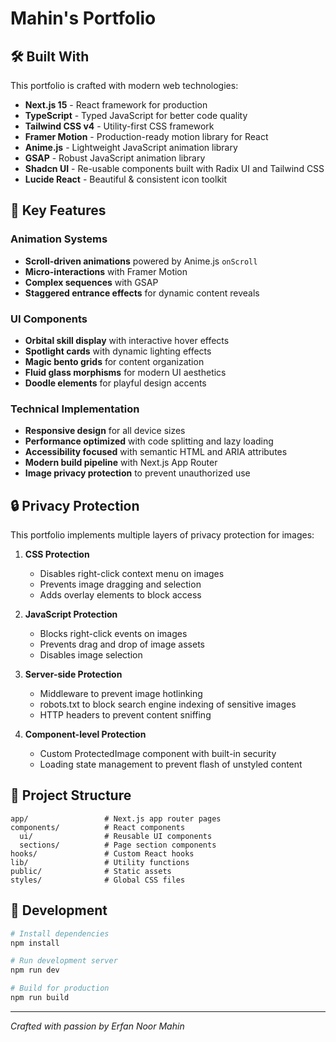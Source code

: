 # Mahin's Portfolio

## 🛠️ Built With

This portfolio is crafted with modern web technologies:

- **Next.js 15** - React framework for production
- **TypeScript** - Typed JavaScript for better code quality
- **Tailwind CSS v4** - Utility-first CSS framework
- **Framer Motion** - Production-ready motion library for React
- **Anime.js** - Lightweight JavaScript animation library
- **GSAP** - Robust JavaScript animation library
- **Shadcn UI** - Re-usable components built with Radix UI and Tailwind CSS
- **Lucide React** - Beautiful & consistent icon toolkit

## 🎨 Key Features

### Animation Systems
- **Scroll-driven animations** powered by Anime.js `onScroll`
- **Micro-interactions** with Framer Motion
- **Complex sequences** with GSAP
- **Staggered entrance effects** for dynamic content reveals

### UI Components
- **Orbital skill display** with interactive hover effects
- **Spotlight cards** with dynamic lighting effects
- **Magic bento grids** for content organization
- **Fluid glass morphisms** for modern UI aesthetics
- **Doodle elements** for playful design accents

### Technical Implementation
- **Responsive design** for all device sizes
- **Performance optimized** with code splitting and lazy loading
- **Accessibility focused** with semantic HTML and ARIA attributes
- **Modern build pipeline** with Next.js App Router
- **Image privacy protection** to prevent unauthorized use

## 🔒 Privacy Protection

This portfolio implements multiple layers of privacy protection for images:

1. **CSS Protection**
   - Disables right-click context menu on images
   - Prevents image dragging and selection
   - Adds overlay elements to block access

2. **JavaScript Protection**
   - Blocks right-click events on images
   - Prevents drag and drop of image assets
   - Disables image selection

3. **Server-side Protection**
   - Middleware to prevent image hotlinking
   - robots.txt to block search engine indexing of sensitive images
   - HTTP headers to prevent content sniffing

4. **Component-level Protection**
   - Custom ProtectedImage component with built-in security
   - Loading state management to prevent flash of unstyled content

## 📁 Project Structure

```
app/                 # Next.js app router pages
components/          # React components
  ui/                # Reusable UI components
  sections/          # Page section components
hooks/               # Custom React hooks
lib/                 # Utility functions
public/              # Static assets
styles/              # Global CSS files
```

## 🚀 Development

```bash
# Install dependencies
npm install

# Run development server
npm run dev

# Build for production
npm run build
```

---

*Crafted with passion by Erfan Noor Mahin*